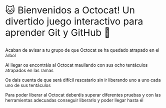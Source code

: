 <p style="font-size: 30px"><span style="font-size: 30px">🐱</span>  Bienvenidos a Octocat! Un divertido juego interactivo para aprender Git y GitHub  <span style="font-size: 30px">🌲</span></p>

Acaban de avisar a tu grupo de que Octocat se ha quedado atrapado en el árbol 

Al llegar os encontráis al Octocat maullando con sus ocho tentáculos atrapados en las ramas

Os dais cuenta de que será difícil rescatarlo sin ir liberando uno a uno cada uno de sus tentáculos

Para poder liberar al Octocat deberéis superar diferentes pruebas y con las herramientas adecuadas conseguir liberarlo y poder llegar hasta él

